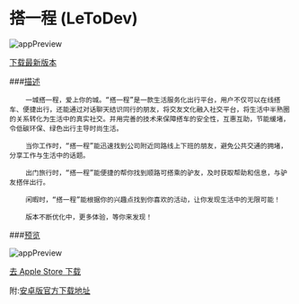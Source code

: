 搭一程 (LeToDev)
=======

![appPreview](http://www.wealift.com/images/code.gif)

[下载最新版本]()

###[描述](http://www.wealift.com/aboutUs/default.html)

		一城搭一程，爱上你的城。“搭一程”是一款生活服务化出行平台，用户不仅可以在线搭车、便捷出行，还能通过对话聊天结识同行的朋友，将交友文化融入社交平台，将生活中半熟圈的关系转化为生活中的真实社交。并用完善的技术来保障搭车的安全性，互惠互助，节能缓堵，令低碳环保、绿色出行主导时尚生活。
	
		当你工作时，“搭一程”能迅速找到公司附近同路线上下班的朋友，避免公共交通的拥堵，分享工作与生活中的话题。

		出门旅行时，“搭一程”能便捷的帮你找到顺路可搭乘的驴友，及时获取帮助和信息，与驴友搭伴出行。

		闲暇时，“搭一程”能根据你的兴趣点找到你喜欢的活动，让你发现生活中的无限可能！

		版本不断优化中，更多体验，等你来发现！


###[预览](http://www.wealift.com/index.html)

![appPreview](http://www.wealift.com/images/about_pic_03_01.jpg)

[去 Apple Store 下载](https://itunes.apple.com/us/app/da-yi-cheng/id904184904?l=zh&ls=1&mt=8)

附:[安卓版官方下载地址](http://www.wealift.com/downloads/index.html)
